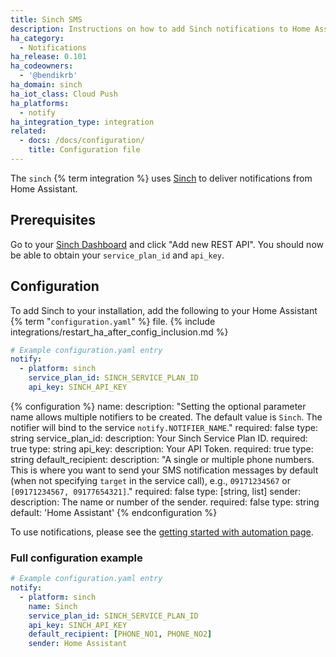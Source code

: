 ```yaml
---
title: Sinch SMS
description: Instructions on how to add Sinch notifications to Home Assistant.
ha_category:
  - Notifications
ha_release: 0.101
ha_codeowners:
  - '@bendikrb'
ha_domain: sinch
ha_iot_class: Cloud Push
ha_platforms:
  - notify
ha_integration_type: integration
related:
  - docs: /docs/configuration/
    title: Configuration file
---
```


The `sinch` {% term integration %} uses [Sinch](https://www.sinch.com/products/apis/messaging/sms/) to deliver notifications from Home Assistant.

## Prerequisites

Go to your [Sinch Dashboard](https://dashboard.sinch.com/sms/api/rest) and click "Add new REST API". You should now be able to obtain your `service_plan_id` and `api_key`.

## Configuration

To add Sinch to your installation, add the following to your Home Assistant {% term "`configuration.yaml`" %} file.
{% include integrations/restart_ha_after_config_inclusion.md %}

```yaml
# Example configuration.yaml entry
notify:
  - platform: sinch
    service_plan_id: SINCH_SERVICE_PLAN_ID
    api_key: SINCH_API_KEY
```

{% configuration %}
name:
  description: "Setting the optional parameter name allows multiple notifiers to be created. The default value is `Sinch`. The notifier will bind to the service `notify.NOTIFIER_NAME`."
  required: false
  type: string
service_plan_id:
  description: Your Sinch Service Plan ID.
  required: true
  type: string
api_key:
  description: Your API Token.
  required: true
  type: string
default_recipient:
  description: "A single or multiple phone numbers. This is where you want to send your SMS notification messages by default (when not specifying `target` in the service call), e.g., `09171234567` or `[09171234567, 09177654321]`."
  required: false
  type: [string, list]
sender:
  description: The name or number of the sender.
  required: false
  type: string
  default: 'Home Assistant'
{% endconfiguration %}

To use notifications, please see the [getting started with automation page](/getting-started/automation/).

### Full configuration example

```yaml
# Example configuration.yaml entry
notify:
  - platform: sinch
    name: Sinch
    service_plan_id: SINCH_SERVICE_PLAN_ID
    api_key: SINCH_API_KEY
    default_recipient: [PHONE_NO1, PHONE_NO2]
    sender: Home Assistant
```
